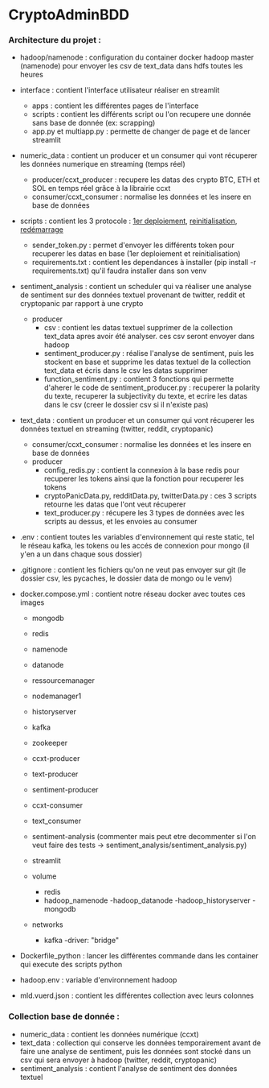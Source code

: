 # CryptoAdminBDD

### Architecture du projet :
- hadoop/namenode : configuration du container docker hadoop master (namenode) pour envoyer les csv de text_data dans hdfs toutes les heures

- interface : contient l'interface utilisateur réaliser en streamlit
    - apps : contient les différentes pages de l'interface
    - scripts : contient les différents script ou l'on recupere une donnée sans base de donnée (ex: scrapping)
    - app.py et multiapp.py : permette de changer de page et de lancer streamlit

- numeric_data : contient un producer et un consumer qui vont récuperer les données numerique en streaming (temps réel)
    - producer/ccxt_producer : recupere les datas des crypto BTC, ETH et SOL en temps réel grâce à la librairie ccxt
    - consumer/ccxt_consumer : normalise les données et les insere en base de données

- scripts : contient les 3 protocole : [1er deploiement](https://github.com/JeremYnov/CryptoAdminBDD/blob/main/scritps/first_deployment.md), [reinitialisation](https://github.com/JeremYnov/CryptoAdminBDD/blob/main/scritps/reset.md), [redémarrage](https://github.com/JeremYnov/CryptoAdminBDD/blob/main/scritps/restart.md)
    - sender_token.py : permet d'envoyer les différents token pour recuperer les datas en base (1er deploiement et reinitialisation)
    - requirements.txt : contient les dependances à installer (pip install -r requirements.txt) qu'il faudra installer dans son venv

- sentiment_analysis : contient un scheduler qui va réaliser une analyse de sentiment sur des données textuel provenant de twitter, reddit et cryptopanic par rapport à une crypto
    - producer
        - csv : contient les datas textuel supprimer de la collection text_data apres avoir été analyser. ces csv seront envoyer dans hadoop
        - sentiment_producer.py : réalise l'analyse de sentiment, puis les stockent en base et supprime les datas textuel de la collection text_data et écris dans le csv les datas supprimer
        - function_sentiment.py : contient 3 fonctions qui permette d'aherer le code de sentiment_producer.py : recuperer la polarity du texte, recuperer la subjectivity du texte, et ecrire les datas dans le csv (creer le dossier csv si il n'existe pas)

- text_data : contient un producer et un consumer qui vont récuperer les données textuel en streaming (twitter, reddit, cryptopanic)
    - consumer/ccxt_consumer : normalise les données et les insere en base de données
    - producer
        - config_redis.py : contient la connexion à la base redis pour recuperer les tokens ainsi que la fonction pour recuperer les tokens
        - cryptoPanicData.py, redditData.py, twitterData.py : ces 3 scripts retourne les datas que l'ont veut récuperer 
        - text_producer.py : récupere les 3 types de données avec les scripts au dessus, et les envoies au consumer

- .env : contient toutes les variables d'environnement qui reste static, tel le réseau kafka, les tokens ou les accés de connexion pour mongo (il y'en a un dans chaque sous dossier)

- .gitignore : contient les fichiers qu'on ne veut pas envoyer sur git (le dossier csv, les pycaches, le dossier data de mongo ou le venv)

- docker.compose.yml : contient notre réseau docker avec toutes ces images
    - mongodb
    - redis

    - namenode
    - datanode
    - ressourcemanager
    - nodemanager1
    - historyserver

    - kafka
    - zookeeper

    - ccxt-producer
    - text-producer
    - sentiment-producer
    - ccxt-consumer
    - text_consumer
    - sentiment-analysis (commenter mais peut etre decommenter si l'on veut faire des tests -> sentiment_analysis/sentiment_analysis.py)

    - streamlit

    - volume
        - redis
        - hadoop_namenode
         -hadoop_datanode
         -hadoop_historyserver
         -mongodb

    - networks
        - kafka
            -driver: "bridge"

- Dockerfile_python : lancer les différentes commande dans les container qui execute des scripts python

- hadoop.env : variable d'environnement hadoop

- mld.vuerd.json : contient les différentes collection avec leurs colonnes


### Collection base de donnée :

- numeric_data : contient les données numérique (ccxt)
- text_data : collection qui conserve les données temporairement avant de faire une analyse de sentiment, puis les données sont stocké dans un csv qui sera envoyer à hadoop (twitter, reddit, cryptopanic)
- sentiment_analysis : contient l'analyse de sentiment des données textuel
